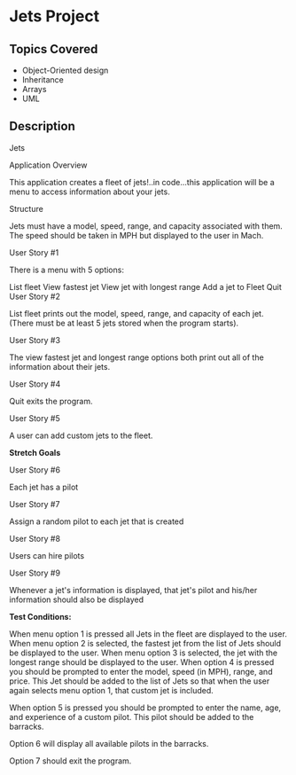 # Jets Project

## Topics Covered
* Object-Oriented design
* Inheritance
* Arrays
* UML

## Description
Jets

Application Overview

This application creates a fleet of jets!..in code...this application will be a menu to access information about your jets.


Structure

Jets must have a model, speed, range, and capacity associated with them. The speed should be taken in MPH but displayed to the user in Mach.


User Story #1

There is a menu with 5 options:

List fleet
View fastest jet
View jet with longest range
Add a jet to Fleet
Quit
User Story #2

List fleet prints out the model, speed, range, and capacity of each jet. (There must be at least 5 jets stored when the program starts).

User Story #3

The view fastest jet and longest range options both print out all of the information about their jets.

User Story #4

Quit exits the program.

User Story #5

A user can add custom jets to the fleet.

**Stretch Goals**

User Story #6

Each jet has a pilot

User Story #7

Assign a random pilot to each jet that is created

User Story #8

Users can hire pilots

User Story #9

Whenever a jet's information is displayed, that jet's pilot and his/her information should also be displayed

**Test Conditions:**

When menu option 1 is pressed all Jets in the fleet are displayed to the user.
When menu option 2 is selected, the fastest jet from the list of Jets should be displayed to the user.
When menu option 3 is selected, the jet with the longest range should be displayed to the user.
When option 4 is pressed you should be prompted to enter the model, speed (in MPH), range, and price. This Jet should be added to the list of Jets so that when the user again selects menu option 1, that custom jet is included.

 When option 5 is pressed you should be prompted to enter the name, age, and experience of a custom pilot. This pilot should be added to the barracks.

 Option 6 will display all available pilots in the barracks.

Option 7 should exit the program.
